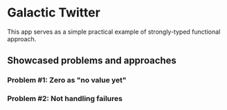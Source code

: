 # Galactic Twitter

This app serves as a simple practical example of strongly-typed functional approach. 

## Showcased problems and approaches

### Problem #1: Zero as "no value yet"
### Problem #2: Not handling failures 

